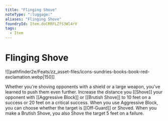 ```yaml
---
title: "Flinging Shove"
noteType: ":luggage:"
aliases: "Flinging Shove"
foundryId: Item.doCRRFLZfS3Wl4rV
tags:
  - Item
---
```


# Flinging Shove
![[pathfinder2e/Feats/zz_asset-files/icons-sundries-books-book-red-exclamation.webp|150]]

Whether you're shoving opponents with a shield or a large weapon, you've learned to push them even further. Increase the distance you [[Shove]] your opponent with [[Aggressive Block]] or [[Brutish Shove]] to 10 feet on a success or 20 feet on a critical success. When you use Aggressive Block, you can choose whether the target is [[Off-Guard]] or Shoved. When you make a Brutish Shove, you also Shove the target 5 feet on a failure.
